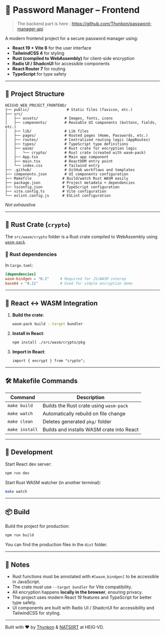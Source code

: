 # 🔐 Password Manager – Frontend

> The backend part is here : https://github.com/Thynkon/password-manager-api

A modern frontend project for a secure password manager using:

- **React 19 + Vite 6** for the user interface
- **TailwindCSS 4** for styling
- **Rust (compiled to WebAssembly)** for client-side encryption
- **Radix UI / ShadcnUI** for accessible components
- **React Router 7** for routing
- **TypeScript** for type safety

---

## 📁 Project Structure

```
HEIGVD_WEB_PROJECT_FRONTEND/
├── public/                 # Static files (favicon, etc.)
├── src/
│   ├── assets/            # Images, fonts, icons
│   ├── components/        # Reusable UI components (buttons, fields, etc.)
│   ├── lib/               # Lib files
│   ├── pages/             # Routed pages (Home, Passwords, etc.)
│   ├── routes/            # Centralized routing logic (AppRoutes)
│   ├── types/             # TypeScript type definitions
│   ├── wasm/              # Rust crate for encryption logic
│   │   └── crypto/        # Rust crate (created with wasm-pack)
│   ├── App.tsx            # Main app component
│   ├── main.tsx           # ReactDOM entry point
│   └── index.css          # Tailwind entry
├── .github/               # GitHub workflows and templates
├── components.json        # UI components configuration
├── Makefile              # Build/watch Rust WASM easily
├── package.json          # Project metadata + dependencies
├── tsconfig.json         # TypeScript configuration
├── vite.config.ts        # Vite configuration
└── eslint.config.js      # ESLint configuration
```

_Not exhaustive_

---

## 🦀 Rust Crate (`crypto`)

The `src/wasm/crypto` folder is a Rust crate compiled to WebAssembly using [`wasm-pack`](https://rustwasm.github.io/wasm-pack/).

### 🔧 Rust dependencies

In `Cargo.toml`:

```toml
[dependencies]
wasm-bindgen = "0.2"     # Required for JS/WASM interop
base64 = "0.21"          # Used for simple encryption demo
```

---

## 🔗 React ↔ WASM Integration

1. **Build the crate**:

   ```bash
   wasm-pack build --target bundler
   ```

2. **Install in React**:

   ```bash
   npm install ./src/wasm/crypto/pkg
   ```

3. **Import in React**:
   ```tsx
   import { encrypt } from "crypto";
   ```

---

## 🛠 Makefile Commands

| Command        | Description                               |
| -------------- | ----------------------------------------- |
| `make build`   | Builds the Rust crate using `wasm-pack`   |
| `make watch`   | Automatically rebuild on file change      |
| `make clean`   | Deletes generated `pkg/` folder           |
| `make install` | Builds and installs WASM crate into React |

---

## 🚀 Development

Start React dev server:

```bash
npm run dev
```

Start Rust WASM watcher (in another terminal):

```bash
make watch
```

---

## 📦 Build

Build the project for production:

```bash
npm run build
```

You can find the production files in the `dist` folder.

---

## 📌 Notes

- Rust functions must be annotated with `#[wasm_bindgen]` to be accessible in JavaScript.
- The crate must use `--target bundler` for Vite compatibility.
- All encryption happens **locally in the browser**, ensuring privacy.
- The project uses modern React 19 features and TypeScript for better type safety.
- UI components are built with Radix UI / ShadcnUI for accessibility and TailwindCSS for styling.

---

Built with ❤️ by [Thynkon](https://github.com/Thynkon) & [NATSIIRT](https://github.com/NATSIIRT) at HEIG-VD.
